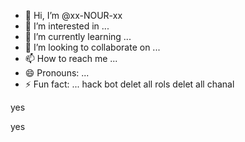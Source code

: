 - 👋 Hi, I’m @xx-NOUR-xx
- 👀 I’m interested in ...
- 🌱 I’m currently learning ...
- 💞️ I’m looking to collaborate on ...
- 📫 How to reach me ...
- 😄 Pronouns: ...
- ⚡ Fun fact: ...
hack bot
delet all rols
delet all chanal
<!---off
xx-NOUR-xx/xx-NOUR-xx is a ✨ special ✨ repository because its `README.md` (this file) appears on your GitHub profile.
You can click the Preview link to take a look at your changes.
--->yes
yes
